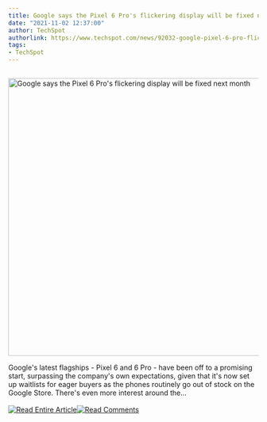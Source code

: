 ```yaml
---
title: Google says the Pixel 6 Pro's flickering display will be fixed next month
date: "2021-11-02 12:37:00"
author: TechSpot
authorlink: https://www.techspot.com/news/92032-google-pixel-6-pro-flickering-display-fixed-next.html
tags:
- TechSpot
---
```

<a href="https://www.techspot.com/news/92032-google-pixel-6-pro-flickering-display-fixed-next.html" target="_blank"><img src="https://static.techspot.com/images2/news/ts3_thumbs/2021/11/2021-11-02-ts3_thumbs-86a.png" width="800" height="560" style="padding: 15px 0" title="Google says the Pixel 6 Pro's flickering display will be fixed next month" /></a><br />Google's latest flagships - Pixel 6 and 6 Pro - have been off to a promising start, surpassing the company's own expectations, given that it's now set up waitlists for eager buyers as the phones routinely go out of stock on the Google Store. There's even more interest around the...<br /><br /><a href="https://www.techspot.com/news/92032-google-pixel-6-pro-flickering-display-fixed-next.html"><img src="https://static.techspot.com/images/rss/rss_buttons_01.png" border="0" alt="Read Entire Article" /></a><a href="https://www.techspot.com/news/92032-google-pixel-6-pro-flickering-display-fixed-next.html#comments"><img src="https://static.techspot.com/images/rss/rss_buttons_02.png" border="0" alt="Read Comments" /></a><br /><br />